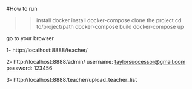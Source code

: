 #How to run 

>> install docker
>> install docker-compose
>>clone the project
>> cd to/project/path
>>docker-compose build
>>docker-compose up


go to your browser

1-
http://localhost:8888/teacher/

2-
http://localhost:8888/admin/
username:
taylorsuccessor@gmail.com
password:
123456


3-
http://localhost:8888/teacher/upload_teacher_list


